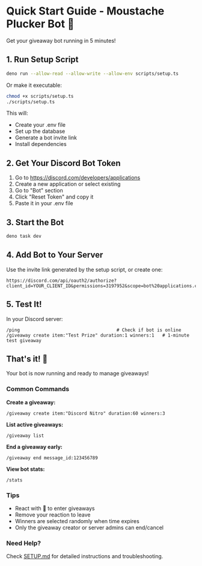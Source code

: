 # Quick Start Guide - Moustache Plucker Bot 🎩

Get your giveaway bot running in 5 minutes!

## 1. Run Setup Script

```bash
deno run --allow-read --allow-write --allow-env scripts/setup.ts
```

Or make it executable:
```bash
chmod +x scripts/setup.ts
./scripts/setup.ts
```

This will:
- Create your .env file
- Set up the database
- Generate a bot invite link
- Install dependencies

## 2. Get Your Discord Bot Token

1. Go to https://discord.com/developers/applications
2. Create a new application or select existing
3. Go to "Bot" section
4. Click "Reset Token" and copy it
5. Paste it in your .env file

## 3. Start the Bot

```bash
deno task dev
```

## 4. Add Bot to Your Server

Use the invite link generated by the setup script, or create one:
```
https://discord.com/api/oauth2/authorize?client_id=YOUR_CLIENT_ID&permissions=3197952&scope=bot%20applications.commands
```

## 5. Test It!

In your Discord server:
```
/ping                                    # Check if bot is online
/giveaway create item:"Test Prize" duration:1 winners:1   # 1-minute test giveaway
```

## That's it! 🎉

Your bot is now running and ready to manage giveaways!

### Common Commands

**Create a giveaway:**
```
/giveaway create item:"Discord Nitro" duration:60 winners:3
```

**List active giveaways:**
```
/giveaway list
```

**End a giveaway early:**
```
/giveaway end message_id:123456789
```

**View bot stats:**
```
/stats
```

### Tips

- React with 🎉 to enter giveaways
- Remove your reaction to leave
- Winners are selected randomly when time expires
- Only the giveaway creator or server admins can end/cancel

### Need Help?

Check [SETUP.md](SETUP.md) for detailed instructions and troubleshooting.
